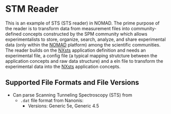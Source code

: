 # STM Reader
This is an example of STS (STS reader) in NOMAD. The prime purpose of the reader is to transform data from measurement files into community-defined concepts constructed by the SPM community which allows experimentalists to store, organize, search, analyze, and share experimental data (only within the [NOMAD](https://nomad-lab.eu/nomad-lab/) platform) among the scientific communities. The reader builds on the [NXsts](https://fairmat-nfdi.github.io/nexus_definitions/classes/contributed_definitions/NXsts.html#nxsts) application definition and needs an experimental file, a config file (a typical mapping strutcture between the application concepts and raw data structure) and a eln file to transform the experimental data into the [NXsts](https://fairmat-nfdi.github.io/nexus_definitions/classes/contributed_definitions/NXsts.html#nxsts) application concepts.

## Supported File Formats and File Versions

- Can parse Scanning Tunneling Spectroscopy (STS) from
    - `.dat` file format from Nanonis:
        - Versions: Generic 5e, Generic 4.5